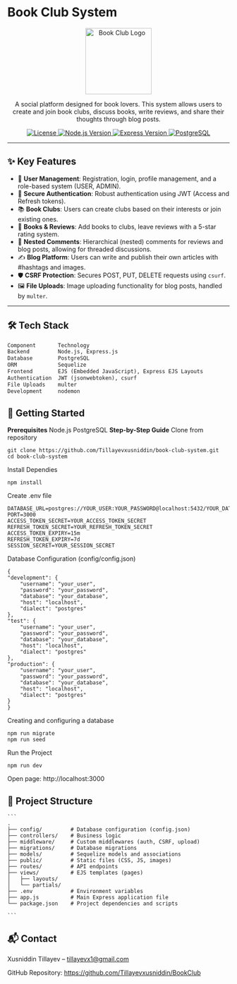 # Book Club System

<p align="center">
  <img src="https://img.icons8.com/plasticine/200/books.png" alt="Book Club Logo" width="150"/>
</p>

<p align="center">
  A social platform designed for book lovers. This system allows users to create and join book clubs, discuss books, write reviews, and share their thoughts through blog posts.
</p>

<p align="center">
  <a href="https://github.com/Tillayevxusniddin/book-club-system/blob/main/LICENSE">
    <img src="https://img.shields.io/github/license/Tillayevxusniddin/book-club-system?style=for-the-badge" alt="License">
  </a>
  <a href="#">
    <img src="https://img.shields.io/badge/Node.js-18.x-green?style=for-the-badge&logo=node.js" alt="Node.js Version">
  </a>
  <a href="#">
    <img src="https://img.shields.io/badge/Express-4.x-blue?style=for-the-badge&logo=express" alt="Express Version">
  </a>
  <a href="#">
    <img src="https://img.shields.io/badge/PostgreSQL-14-blueviolet?style=for-the-badge&logo=postgresql" alt="PostgreSQL">
  </a>
</p>

---

## ✨ Key Features

- 👥 **User Management**: Registration, login, profile management, and a role-based system (USER, ADMIN).
- 🔐 **Secure Authentication**: Robust authentication using JWT (Access and Refresh tokens).
- 📚 **Book Clubs**: Users can create clubs based on their interests or join existing ones.
- 📖 **Books & Reviews**: Add books to clubs, leave reviews with a 5-star rating system.
- 💬 **Nested Comments**: Hierarchical (nested) comments for reviews and blog posts, allowing for threaded discussions.
- ✍️ **Blog Platform**: Users can write and publish their own articles with #hashtags and images.
- 🛡️ **CSRF Protection**: Secures POST, PUT, DELETE requests using `csurf`.
- 🖼️ **File Uploads**: Image uploading functionality for blog posts, handled by `multer`.

---

## 🛠️ Tech Stack

```txt
Component       Technology
Backend         Node.js, Express.js
Database        PostgreSQL
ORM             Sequelize
Frontend        EJS (Embedded JavaScript), Express EJS Layouts
Authentication  JWT (jsonwebtoken), csurf
File Uploads    multer
Development     nodemon
```

## 🚀 Getting Started

**Prerequisites** 
    Node.js
    PostgreSQL
**Step-by-Step Guide**
Clone from repository
```
git clone https://github.com/Tillayevxusniddin/book-club-system.git
cd book-club-system
```

Install Dependies
```
npm install
```

Create .env file
```
DATABASE_URL=postgres://YOUR_USER:YOUR_PASSWORD@localhost:5432/YOUR_DATABASE
PORT=3000
ACCESS_TOKEN_SECRET=YOUR_ACCESS_TOKEN_SECRET
REFRESH_TOKEN_SECRET=YOUR_REFRESH_TOKEN_SECRET
ACCESS_TOKEN_EXPIRY=15m
REFRESH_TOKEN_EXPIRY=7d
SESSION_SECRET=YOUR_SESSION_SECRET
```

Database Configuration (config/config.json)
```
{
"development": {
    "username": "your_user",
    "password": "your_password",
    "database": "your_database",
    "host": "localhost",
    "dialect": "postgres"
},
"test": {
    "username": "your_user",
    "password": "your_password",
    "database": "your_database",
    "host": "localhost",
    "dialect": "postgres"
},
"production": {
    "username": "your_user",
    "password": "your_password",
    "database": "your_database",
    "host": "localhost",
    "dialect": "postgres"
}
}
```

Creating and configuring a database
```
npm run migrate
npm run seed
```

Run the Project
```
npm run dev
```

Open page: http://localhost:3000

## 📁 Project Structure
    ```
    .
    ├── config/         # Database configuration (config.json)
    ├── controllers/    # Business logic
    ├── middleware/     # Custom middlewares (auth, CSRF, upload)
    ├── migrations/     # Database migrations
    ├── models/         # Sequelize models and associations
    ├── public/         # Static files (CSS, JS, images)
    ├── routes/         # API endpoints
    ├── views/          # EJS templates (pages)
    │   ├── layouts/
    │   └── partials/
    ├── .env            # Environment variables
    ├── app.js          # Main Express application file
    └── package.json    # Project dependencies and scripts

    ```


## 📬 Contact

Xusniddin Tillayev – tillayevx1@gmail.com

GitHub Repository: https://github.com/Tillayevxusniddin/BookClub


